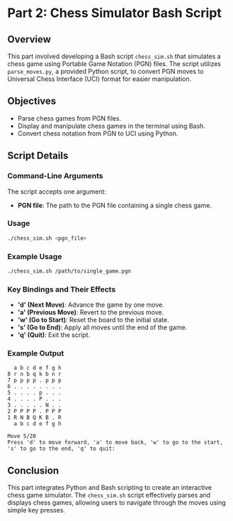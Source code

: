 # Part 2: Chess Simulator Bash Script

## Overview
This part involved developing a Bash script `chess_sim.sh` that simulates a chess game using Portable Game Notation (PGN) files. The script utilizes `parse_moves.py`, a provided Python script, to convert PGN moves to Universal Chess Interface (UCI) format for easier manipulation.

## Objectives
- Parse chess games from PGN files.
- Display and manipulate chess games in the terminal using Bash.
- Convert chess notation from PGN to UCI using Python.

## Script Details

### Command-Line Arguments
The script accepts one argument:
- **PGN file**: The path to the PGN file containing a single chess game.

### Usage
```bash
./chess_sim.sh <pgn_file>
```

### Example Usage
```bash
./chess_sim.sh /path/to/single_game.pgn
```

### Key Bindings and Their Effects
- **'d' (Next Move)**: Advance the game by one move.
- **'a' (Previous Move)**: Revert to the previous move.
- **'w' (Go to Start)**: Reset the board to the initial state.
- **'s' (Go to End)**: Apply all moves until the end of the game.
- **'q' (Quit)**: Exit the script.

### Example Output
```plaintext
  a b c d e f g h
8 r n b q k b n r
7 p p p p . p p p
6 . . . . . . . .
5 . . . . p . . .
4 . . . . P . . .
3 . . . . . N . .
2 P P P P . P P P
1 R N B Q K B . R
  a b c d e f g h

Move 5/20
Press 'd' to move forward, 'a' to move back, 'w' to go to the start, 's' to go to the end, 'q' to quit:
```

## Conclusion
This part integrates Python and Bash scripting to create an interactive chess game simulator. The `chess_sim.sh` script effectively parses and displays chess games, allowing users to navigate through the moves using simple key presses.
